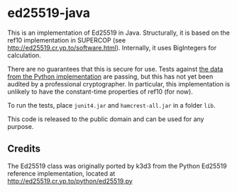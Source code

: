 ed25519-java
============

This is an implementation of Ed25519 in Java. Structurally, it is based on the ref10 implementation in SUPERCOP (see http://ed25519.cr.yp.to/software.html). Internally, it uses BigIntegers for calculation.

There are no guarantees that this is secure for use. Tests against [the data from the Python implementation](http://ed25519.cr.yp.to/python/sign.input) are passing, but this has not yet been audited by a professional cryptographer. In particular, this implementation is unlikely to have the constant-time properties of ref10 (for now).

To run the tests, place `junit4.jar` and `hamcrest-all.jar` in a folder `lib`.

This code is released to the public domain and can be used for any purpose.

Credits
-------

The Ed25519 class was originally ported by k3d3 from the Python Ed25519 reference implementation, located at http://ed25519.cr.yp.to/python/ed25519.py
